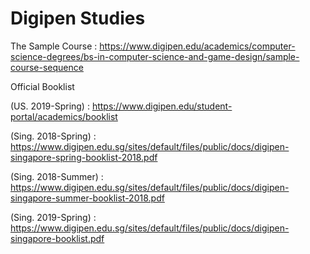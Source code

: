 # Digipen Studies

The Sample Course : https://www.digipen.edu/academics/computer-science-degrees/bs-in-computer-science-and-game-design/sample-course-sequence

Official Booklist

(US. 2019-Spring) : https://www.digipen.edu/student-portal/academics/booklist

(Sing. 2018-Spring) : https://www.digipen.edu.sg/sites/default/files/public/docs/digipen-singapore-spring-booklist-2018.pdf

(Sing. 2018-Summer) : https://www.digipen.edu.sg/sites/default/files/public/docs/digipen-singapore-summer-booklist-2018.pdf

(Sing. 2019-Spring) : https://www.digipen.edu.sg/sites/default/files/public/docs/digipen-singapore-booklist.pdf
